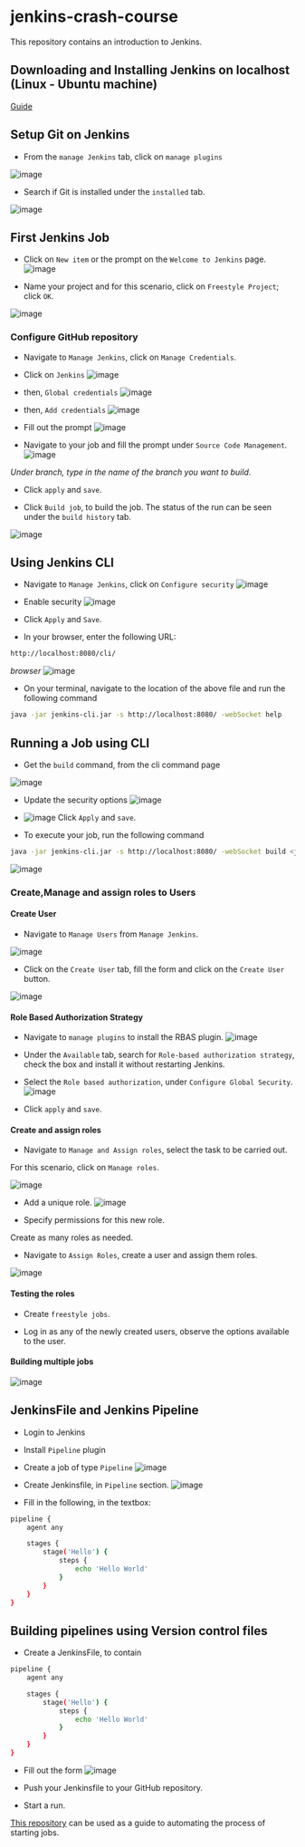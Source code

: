 # jenkins-crash-course

This repository contains an introduction to Jenkins.

## Downloading and Installing Jenkins on localhost (Linux - Ubuntu machine)

[Guide](https://www.jenkins.io/doc/book/installing/linux/)

## Setup Git on Jenkins

- From the ```manage Jenkins``` tab, click on ```manage plugins```

![image](https://user-images.githubusercontent.com/49791498/139858284-98a59fae-bb1f-4fe2-a92b-281c59a2cff2.png)

- Search if Git is installed under the ```installed``` tab.

![image](https://user-images.githubusercontent.com/49791498/139858703-d9fcf961-8ce2-4c0b-a41d-af8dbc5178d1.png)

## First Jenkins Job

- Click on ```New item``` or the prompt on the ```Welcome to Jenkins``` page.
![image](https://user-images.githubusercontent.com/49791498/139860898-8235b48d-0d71-4ba6-aee9-a7a569e585c4.png)

- Name your project and for this scenario, click on ```Freestyle Project```; click ```OK```.

![image](https://user-images.githubusercontent.com/49791498/139861447-2a2a335a-dc94-4097-bed7-670bd6c34810.png)

### Configure GitHub repository

- Navigate to ```Manage Jenkins```, click on ```Manage Credentials```.

- Click on ```Jenkins```
![image](https://user-images.githubusercontent.com/49791498/139867921-13312077-c175-414c-b5c9-e45f4cb64a73.png)

- then, ```Global credentials```
![image](https://user-images.githubusercontent.com/49791498/139868181-a4bfeb51-9b95-4fa1-bade-f63425871430.png)

- then, ```Add credentials```
![image](https://user-images.githubusercontent.com/49791498/139868477-df425176-65ad-47c6-bb39-fb0a1e73c100.png)

- Fill out the prompt
![image](https://user-images.githubusercontent.com/49791498/139869194-52fa2058-a754-4ee4-a19f-beb7fd7e09ff.png)

- Navigate to your job and fill the prompt under ```Source Code Management```.
![image](https://user-images.githubusercontent.com/49791498/139870838-0c56f691-44f0-4037-9333-bd53bb4efe79.png)

*Under branch, type in the name of the branch you want to build*.

- Click ```apply``` and ```save```.

- Click ```Build job```, to build the job. The status of the run can be seen under the ```build history``` tab.

![image](https://user-images.githubusercontent.com/49791498/139871062-6fd57da1-270a-4bd5-913b-dc26a30e0090.png)

## Using Jenkins CLI

- Navigate to ```Manage Jenkins```, click on ```Configure security```
![image](https://user-images.githubusercontent.com/49791498/139917805-a7b3d6a0-556b-4a6c-b4c7-166bfe251786.png)

- Enable security
![image](https://user-images.githubusercontent.com/49791498/139929260-50f4023b-8f2e-4dc0-8846-3ed806e939bb.png)

- Click ```Apply``` and ```Save```.

- In your browser, enter the following URL:

```bash
http://localhost:8080/cli/
```

*browser*
![image](https://user-images.githubusercontent.com/49791498/139918661-f624d663-26cf-418d-9362-a12b64f557f0.png)

- On your terminal, navigate to the location of the above file and run the following command

```bash
java -jar jenkins-cli.jar -s http://localhost:8080/ -webSocket help
```

## Running a Job using CLI

- Get the ```build``` command, from the cli command page

![image](https://user-images.githubusercontent.com/49791498/139933032-b9d75550-3a97-42a9-b2d6-a1c3b321e307.png)

- Update the security options
![image](https://user-images.githubusercontent.com/49791498/139917805-a7b3d6a0-556b-4a6c-b4c7-166bfe251786.png)

- ![image](https://user-images.githubusercontent.com/49791498/139940145-68aa19e7-9c2d-43fe-9267-5fe530ce6808.png)
Click ```Apply``` and ```save```.

- To execute your job, run the following command

```bash
java -jar jenkins-cli.jar -s http://localhost:8080/ -webSocket build <job name> [-s] [-v]
```

![image](https://user-images.githubusercontent.com/49791498/139940707-3e44945e-6824-4f63-8f9d-ba350bbc6206.png)

### Create,Manage and assign roles to Users

#### Create User

- Navigate to ```Manage Users``` from ```Manage Jenkins```.

![image](https://user-images.githubusercontent.com/49791498/140314583-f66e41f9-938c-4e7c-a71c-929aab582c55.png)

- Click on the ```Create User``` tab, fill the form and click on the ```Create User``` button.

![image](https://user-images.githubusercontent.com/49791498/140315303-7e6b11ec-47f2-43bc-bddc-3b39f6c21262.png)

#### Role Based Authorization Strategy

- Navigate to ```manage plugins``` to install the RBAS plugin.
![image](https://user-images.githubusercontent.com/49791498/140317593-547396d4-3a84-4ba5-b0b2-d6ad7c5001da.png)

- Under the ```Available``` tab, search for ```Role-based authorization strategy```, check the box and install it without restarting Jenkins.

- Select the ```Role based authorization```, under ```Configure Global Security```.
![image](https://user-images.githubusercontent.com/49791498/140318743-498f7162-b29b-43f5-8cfc-375a6253846e.png)

- Click ```apply``` and ```save```.

#### Create and assign roles

- Navigate to ```Manage and Assign roles```, select the task to be carried out.

For this scenario, click on ```Manage roles```.

![image](https://user-images.githubusercontent.com/49791498/140321191-f77bc562-6a36-462a-8bba-75644bd686e4.png)

- Add a unique role.
![image](https://user-images.githubusercontent.com/49791498/140322009-c1234660-eda9-4bd8-87c9-9a6a6659b677.png)

- Specify permissions for this new role.

Create as many roles as needed.

- Navigate to ```Assign Roles```, create a user and assign them roles.

![image](https://user-images.githubusercontent.com/49791498/140323934-f410c6ef-2a85-4770-bfb4-d232aaaea1ad.png)

#### Testing the roles

- Create ```freestyle jobs```.

- Log in as any of the newly created users, observe the options available to the user.

#### Building multiple jobs

![image](https://user-images.githubusercontent.com/49791498/140332501-564ef023-27e2-4d3f-973e-1e28dbb7d4cf.png)

## JenkinsFile and Jenkins Pipeline

- Login to Jenkins
- Install ```Pipeline``` plugin
- Create a job of type ```Pipeline```
![image](https://user-images.githubusercontent.com/49791498/140338617-018bd7e6-f29b-477a-acec-4a4be62a3c66.png)
- Create Jenkinsfile, in ```Pipeline``` section.
![image](https://user-images.githubusercontent.com/49791498/140355902-ad056d0c-765e-4527-9711-7b151ed6351f.png)

- Fill in the following, in the textbox:

```bash
pipeline {
    agent any

    stages {
        stage('Hello') {
            steps {
                echo 'Hello World'
            }
        }
    }
}
```

## Building pipelines using Version control files

- Create a JenkinsFile, to contain

```bash
pipeline {
    agent any

    stages {
        stage('Hello') {
            steps {
                echo 'Hello World'
            }
        }
    }
}
```

- Fill out the form
![image](https://user-images.githubusercontent.com/49791498/140374725-3750d971-0495-4859-82eb-48d63e5804a5.png)

- Push your Jenkinsfile to your GitHub repository.

- Start a run.

[This repository](https://github.com/Mbaoma/jenkins-flask-project) can be used as a guide to automating the process of starting jobs.
